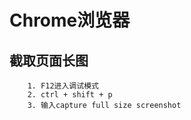 # Chrome浏览器
## 截取页面长图
```
    1. F12进入调试模式
    2. ctrl + shift + p
    3. 输入capture full size screenshot
```